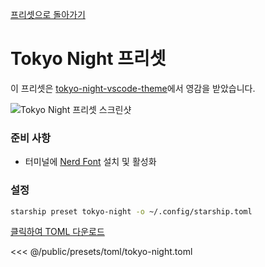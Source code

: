 [프리셋으로 돌아가기](./#pastel-powerline)

# Tokyo Night 프리셋

이 프리셋은 [tokyo-night-vscode-theme](https://github.com/enkia/tokyo-night-vscode-theme)에서 영감을 받았습니다.

![Tokyo Night 프리셋 스크린샷](/presets/img/tokyo-night.png)

### 준비 사항

- 터미널에 [Nerd Font](https://www.nerdfonts.com/) 설치 및 활성화

### 설정

```sh
starship preset tokyo-night -o ~/.config/starship.toml
```

[클릭하여 TOML 다운로드](/presets/toml/tokyo-night.toml)

<<< @/public/presets/toml/tokyo-night.toml
